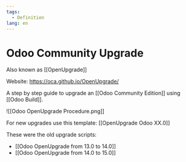 ```yaml
---
tags:
  - Definition
lang: en
---
```

# Odoo Community Upgrade

Also known as [[OpenUpgrade]]

Website: <https://oca.github.io/OpenUpgrade/>

A step by step guide to upgrade an [[Odoo Community Edition]] using [[Odoo Build]].

![[Odoo OpenUpgrade Procedure.png]]

For new upgrades use this template: [[OpenUpgrade Odoo XX.0]]

These were the old upgrade scripts:

* [[Odoo OpenUpgrade from 13.0 to 14.0]]
* [[Odoo OpenUpgrade from 14.0 to 15.0]]
